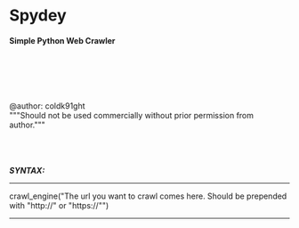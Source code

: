 # Spydey
<h4> Simple Python Web Crawler </h4>
<br>
<br>
<br>
<br>
<p>
  @author: coldk91ght
  <br>
  &quot&quot&quotShould not be used commercially without prior permission from author.&quot&quot&quot
 </p>
 <p>
  
  <br>
  <br>
  <br>
  <b> <i> SYNTAX: </b> </i>
  <hr noshade>
  crawl_engine(&quotThe url you want to crawl comes here. Should be prepended with &quothttp://&quot or &quothttps://&quot&quot)
  </p>
  <hr>
